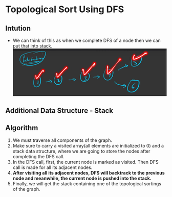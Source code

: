 # Topological Sort Using DFS

## Intution
- We can think of this as when we complete DFS of a node then we can put that into stack.
![img.png](../assets/topo2.png)

## Additional Data Structure - Stack

## Algorithm

1. We must traverse all components of the graph.
2. Make sure to carry a visited array(all elements are initialized to 0) and a stack data structure, where we are going to store the nodes after completing the DFS call.
3. In the DFS call, first, the current node is marked as visited. Then DFS call is made for all its adjacent nodes.
4. **After visiting all its adjacent nodes, DFS will backtrack to the previous node and meanwhile, the current node is pushed into the stack.**
5. Finally, we will get the stack containing one of the topological sortings of the graph.
